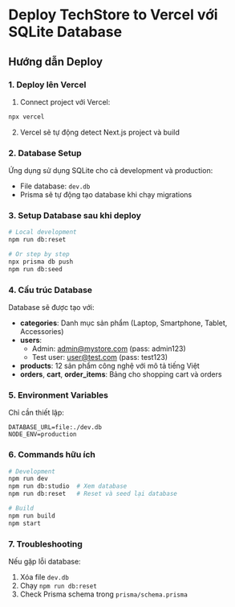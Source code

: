 # Deploy TechStore to Vercel với SQLite Database

## Hướng dẫn Deploy

### 1. Deploy lên Vercel

1. Connect project với Vercel:
```bash
npx vercel
```

2. Vercel sẽ tự động detect Next.js project và build

### 2. Database Setup

Ứng dụng sử dụng SQLite cho cả development và production:
- File database: `dev.db`
- Prisma sẽ tự động tạo database khi chạy migrations

### 3. Setup Database sau khi deploy

```bash
# Local development
npm run db:reset

# Or step by step
npx prisma db push
npm run db:seed
```

### 4. Cấu trúc Database

Database sẽ được tạo với:
- **categories**: Danh mục sản phẩm (Laptop, Smartphone, Tablet, Accessories)
- **users**: 
  - Admin: admin@mystore.com (pass: admin123)
  - Test user: user@test.com (pass: test123)
- **products**: 12 sản phẩm công nghệ với mô tả tiếng Việt
- **orders**, **cart**, **order_items**: Bảng cho shopping cart và orders

### 5. Environment Variables

Chỉ cần thiết lập:
```
DATABASE_URL=file:./dev.db
NODE_ENV=production
```

### 6. Commands hữu ích

```bash
# Development
npm run dev
npm run db:studio  # Xem database
npm run db:reset   # Reset và seed lại database

# Build
npm run build
npm start
```

### 7. Troubleshooting

Nếu gặp lỗi database:
1. Xóa file `dev.db` 
2. Chạy `npm run db:reset`
3. Check Prisma schema trong `prisma/schema.prisma`
